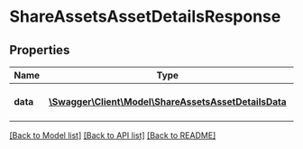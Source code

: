 # ShareAssetsAssetDetailsResponse

## Properties
Name | Type | Description | Notes
------------ | ------------- | ------------- | -------------
**data** | [**\Swagger\Client\Model\ShareAssetsAssetDetailsData**](ShareAssetsAssetDetailsData.md) | Return asset object | 

[[Back to Model list]](../README.md#documentation-for-models) [[Back to API list]](../README.md#documentation-for-api-endpoints) [[Back to README]](../README.md)



